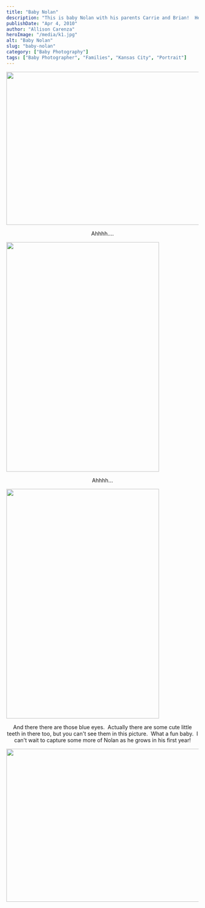 ```yaml
---
title: "Baby Nolan"
description: "This is baby Nolan with his parents Carrie and Brian!  He is one adorable little guy.  He was so alert "
publishDate: "Apr 4, 2010"
author: "Allison Carenza"
heroImage: "/media/k1.jpg"
alt: "Baby Nolan"
slug: "baby-nolan"
category: ["Baby Photography"]
tags: ["Baby Photographer", "Families", "Kansas City", "Portrait"]
---
```


<p style="text-align: center;"><img class="aligncenter size-full wp-image-567" title="k1" src="/media/k1.jpg" alt="" width="600" height="400 This is baby Nolan with his parents Carrie and Brian!  He is one adorable little guy.  He was so alert during our shoot he was all about having fun!  Looking everywhere including the camera.  We got so many great shots, but here are a few of my favorites.  I love his big laugh.  Brian was actually over my shoulder making a hilarious noise/face at him.  He just couldn&apos;t stop laughing.  This is one of many.  It&apos;s pretty funny what we&apos;ll do to get a good smile.</p>
<p><img class="aligncenter size-full wp-image-569" title="k3" src="/media/k3.jpg" alt="" width="600" height="400" /></p>
<p style="text-align: center;">Ahhhh....</p>
<p><img class="aligncenter size-full wp-image-571" title="k5" src="/media/k5.jpg" alt="" width="400" height="600" /></p>
<p style="text-align: center;">Ahhhh...</p>
<p><img class="aligncenter size-full wp-image-570" title="k4" src="/media/k4.jpg" alt="" width="400" height="600" /></p>
<p style="text-align: center;">And there there are those blue eyes.  Actually there are some cute little teeth in there too, but you can&apos;t see them in this picture.  What a fun baby.  I can&apos;t wait to capture some more of Nolan as he grows in his first year!</p>
<p><img class="aligncenter size-full wp-image-568" title="k2" src="/media/k2.jpg" alt="" width="600" height="400" /></p>
